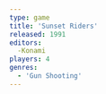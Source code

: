 ```yaml
---
type: game
title: 'Sunset Riders'
released: 1991
editors: 
  -Konami
players: 4
genres:
  - 'Gun Shooting'
---
```

